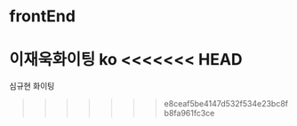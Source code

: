 # frontEnd

이재욱화이팅
ko
<<<<<<< HEAD
=======
심규현 화이팅
>>>>>>> e8ceaf5be4147d532f534e23bc8fb8fa961fc3ce
